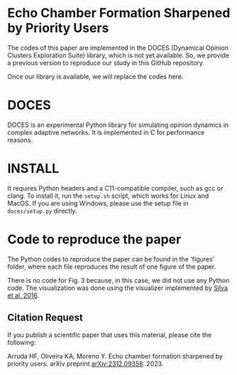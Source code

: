 # Echo Chamber Formation Sharpened by Priority Users
The codes of this paper are implemented in the DOCES (Dynamical Opinion Clusters Exploration Suite) library, which is not yet available. So, we provide a previous version to reproduce our study in this GitHub repository.

Once our library is available, we will replace the codes here.

# DOCES
DOCES is an experimental Python library for simulating opinion dynamics in complex adaptive networks. It is implemented in C for performance reasons.

# INSTALL

It requires Python headers and a C11-compatible compiler, such as gcc or clang. To install it, run the `setup.sh` script, which works for Linux and MacOS. If you are using Windows, please use the setup file in `doces/setup.py` directly.

# Code to reproduce the paper

The Python codes to reproduce the paper can be found in the 'figures' folder, where each file reproduces the result of one figure of the paper.

There is no code for Fig. 3 because, in this case, we did not use any Python code. The visualization was done using the visualizer implemented by [Silva et al. 2016](https://www.sciencedirect.com/science/article/abs/pii/S1751157715301966?via%3Dihub).

## Citation Request

If you publish a scientific paper that uses this material, please cite the following:

Arruda HF, Oliveira KA, Moreno Y. Echo chamber formation sharpened by priority users. arXiv preprint [arXiv:2312.09358](https://arxiv.org/abs/2312.09358). 2023.
